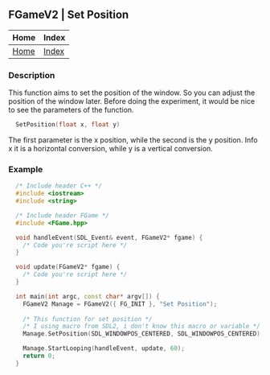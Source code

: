 ## FGameV2 | Set Position

| Home                     | Index                          |
|:-------------------------|:-------------------------------|
| [Home](../../index.html) | [Index](../documentation.html) |

### Description
This function aims to set the position of the window. 
So you can adjust the position of the window later.
Before doing the experiment, it would be nice to see 
the parameters of the function.
```cpp
  SetPosition(float x, float y)
```

The first parameter is the x position, while the second is the y position. 
Info x it is a horizontal conversion, while y is a vertical conversion.

### Example
```cpp
  /* Include header C++ */
  #include <iostream>
  #include <string>

  /* Include header FGame */
  #include <FGame.hpp>

  void handleEvent(SDL_Event& event, FGameV2* fgame) {
    /* Code you're script here */
  }

  void update(FGameV2* fgame) {
    /* Code you're script here */
  }

  int main(int argc, const char* argv[]) {
    FGameV2 Manage = FGameV2({ FG_INIT }, "Set Position");
    
    /* This function for set position */
    /* I using macro from SDL2, i don't know this macro or variable */
    Manage.SetPosition(SDL_WINDOWPOS_CENTERED, SDL_WINDOWPOS_CENTERED);

    Manage.StartLooping(handleEvent, update, 60);
    return 0;
  }
```
